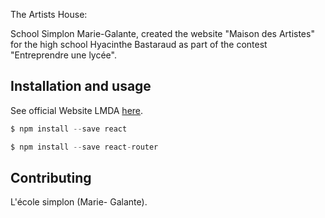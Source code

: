 The Artists House:

School Simplon Marie-Galante, created the website "Maison des Artistes" for the high school Hyacinthe Bastaraud as part of the contest "Entreprendre une lycée".


 ## Installation and usage

See official Website LMDA [here](https://github.com/KarlMacabre/ProjetLMDA).

```javascript
$ npm install --save react

$ npm install --save react-router
```
 ## Contributing
 L'école simplon (Marie- Galante).


